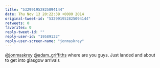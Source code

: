 ```yaml
---
title: "532991952825094144"
date: Thu Nov 13 20:22:38 +0000 2014
original-tweet-id: "532991952825094144"
retweets: 0
favorites: 0
reply-tweet-id: ""
reply-user-id: "19589132"
reply-user-screen-name: "jonmaskrey"
---
```

<a href="https://twitter.com/jonmaskrey">@jonmaskrey</a> <a href="https://twitter.com/adam_griffiths">@adam_griffiths</a> where are you guys. Just landed and about to get into glasgow arrivals
